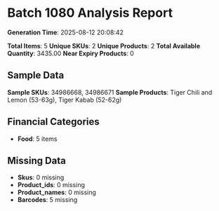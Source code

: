 # Batch 1080 Analysis Report

**Generation Time**: 2025-08-12 20:08:42

**Total Items**: 5
**Unique SKUs**: 2
**Unique Products**: 2
**Total Available Quantity**: 3435.00
**Near Expiry Products**: 0

## Sample Data
**Sample SKUs**: 34986668, 34986671
**Sample Products**: Tiger Chili and Lemon (53-63g), Tiger Kabab (52-62g)

## Financial Categories
- **Food**: 5 items

## Missing Data
- **Skus**: 0 missing
- **Product_ids**: 0 missing
- **Product_names**: 0 missing
- **Barcodes**: 5 missing

